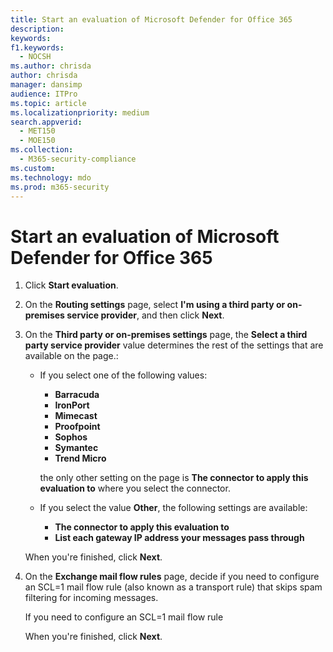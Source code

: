 ```yaml
---
title: Start an evaluation of Microsoft Defender for Office 365
description:
keywords:
f1.keywords:
  - NOCSH
ms.author: chrisda
author: chrisda
manager: dansimp
audience: ITPro
ms.topic: article
ms.localizationpriority: medium
search.appverid:
  - MET150
  - MOE150
ms.collection:
  - M365-security-compliance
ms.custom: 
ms.technology: mdo
ms.prod: m365-security
---
```


# Start an evaluation of Microsoft Defender for Office 365

1. Click **Start evaluation**.

2. On the **Routing settings** page, select **I'm using a third party or on-premises service provider**, and then click **Next**.

3. On the **Third party or on-premises settings** page, the **Select a third party service provider** value determines the rest of the settings that are available on the page.:

   - If you select one of the following values:

     - **Barracuda**
     - **IronPort**
     - **Mimecast**
     - **Proofpoint**
     - **Sophos**
     - **Symantec**
     - **Trend Micro**

     the only other setting on the page is **The connector to apply this evaluation to** where you select the connector.

   - If you select the value **Other**, the following settings are available:

     - **The connector to apply this evaluation to**
     - **List each gateway IP address your messages pass through**

   When you're finished, click **Next**.

4. On the **Exchange mail flow rules** page, decide if you need to configure an SCL=1 mail flow rule (also known as a transport rule) that skips spam filtering for incoming messages.

   If you need to configure an SCL=1 mail flow rule

   When you're finished, click **Next**.
